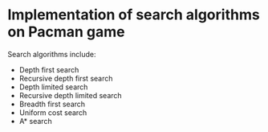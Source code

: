 # Implementation of search algorithms on Pacman game

Search algorithms include: 
- Depth first search
- Recursive depth first search
- Depth limited search
- Recursive depth limited search 
- Breadth first search
- Uniform cost search 
- A* search 
